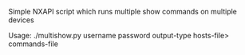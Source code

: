 Simple NXAPI script which runs multiple show commands on multiple devices

Usage: ./multishow.py username password output-type hosts-file> commands-file

